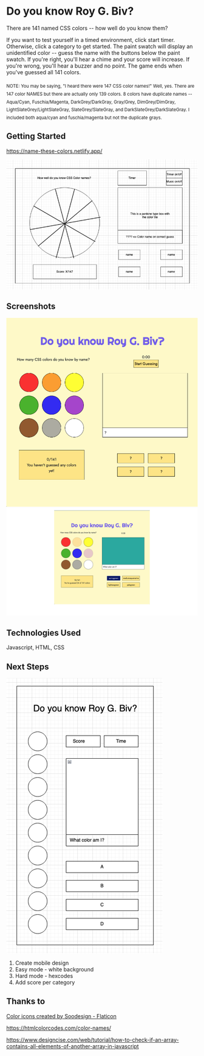 # Do you know Roy G. Biv? 

There are 141 named CSS colors -- how well do you know them?

If you want to test yourself in a timed environment, click start timer. Otherwise, click a category to get started. The paint swatch will display an unidentified color -- guess the name with the buttons below the paint swatch. If you're right, you'll hear a chime and your score will increase. If you're wrong, you'll hear a buzzer and no point. The game ends when you've guessed all 141 colors. 

<sub>NOTE: You may be saying, "I heard there were 147 CSS color names!" Well, yes. There are 147 color NAMES but there are actually only 139 colors. 8 colors have duplicate names -- Aqua/Cyan, Fuschia/Magenta, DarkGrey/DarkGray, Gray/Grey, DimGrey/DimGray, LightSlateGrey/LightSlateGray, SlateGrey/SlateGray, and  DarkSlateGrey/DarkSlateGray. I included both aqua/cyan and fuschia/magenta but not the duplicate grays. </sub>


## Getting Started
https://name-these-colors.netlify.app/

![Screenshot of wireframe](assets/wireframe.png)

## Screenshots
![Screenshot of unplayed color guesser](assets/roygbiv.png) 
![Screenshot of color guesser midway through game](assets/roygbiv2.png)

## Technologies Used

Javascript, HTML, CSS

## Next Steps
![Screenshot of mobile wireframe](assets/roygbiv_mobile.png)
1. Create mobile design
2. Easy mode - white background
3. Hard mode - hexcodes
4. Add score per category

## Thanks to

<a href="https://www.flaticon.com/free-icons/color" title="color icons">Color icons created by Soodesign - Flaticon</a>

https://htmlcolorcodes.com/color-names/

https://www.designcise.com/web/tutorial/how-to-check-if-an-array-contains-all-elements-of-another-array-in-javascript